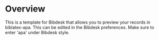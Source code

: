 # Overview

This is a template for Bibdesk that allows you to preview your records in biblatex-apa. This can be edited in the Bibdesk preferences. Make sure to enter 'apa' under Bibdesk style.

